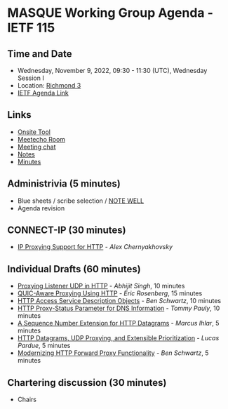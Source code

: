 # MASQUE Working Group Agenda - IETF 115

## Time and Date

* Wednesday, November 9, 2022, 09:30 - 11:30 (UTC), Wednesday Session I
* Location: [Richmond 3](https://datatracker.ietf.org/meeting/115/floor-plan?room=richmond-3)
* [IETF Agenda Link](https://datatracker.ietf.org/meeting/115/agenda/?show=masque)

## Links

* [Onsite Tool](https://meetings.conf.meetecho.com/onsite115/?group=masque&short=&item=1)
* [Meetecho Room](https://meetings.conf.meetecho.com/ietf115/?group=masque&short=&item=1)
* [Meeting chat](xmpp:masque@jabber.ietf.org?join)
* [Notes](https://notes.ietf.org/notes-ietf-115-masque) 
* [Minutes](https://datatracker.ietf.org/doc/minutes-115-masque/)

## Administrivia (5 minutes)

* Blue sheets / scribe selection / [NOTE WELL](https://www.ietf.org/about/note-well.html) 
* Agenda revision

## CONNECT-IP (30 minutes)

- [IP Proxying Support for HTTP](https://datatracker.ietf.org/doc/draft-ietf-masque-connect-ip/) - _Alex Chernyakhovsky_

## Individual Drafts (60 minutes)

- [Proxying Listener UDP in HTTP](https://datatracker.ietf.org/doc/draft-schinazi-connect-udp-listen/) - _Abhijit Singh_, 10 minutes
- [QUIC-Aware Proxying Using HTTP](https://datatracker.ietf.org/doc/draft-pauly-masque-quic-proxy/) - _Eric Rosenberg_, 15 minutes
- [HTTP Access Service Description Objects](https://datatracker.ietf.org/doc/draft-schwartz-masque-access-descriptions/) - _Ben Schwartz_, 10 minutes
- [HTTP Proxy-Status Parameter for DNS Information](https://datatracker.ietf.org/doc/draft-pauly-masque-dns-proxy-status/) - _Tommy Pauly_, 10 minutes
- [A Sequence Number Extension for HTTP Datagrams](https://datatracker.ietf.org/doc/draft-ihlar-masque-datagram-numbers) - _Marcus Ihlar_, 5 minutes
- [HTTP Datagrams, UDP Proxying, and Extensible Prioritization](https://datatracker.ietf.org/doc/draft-pardue-masque-dgram-priority/) - _Lucas Pardue_, 5 minutes
- [Modernizing HTTP Forward Proxy Functionality](https://datatracker.ietf.org/doc/draft-schwartz-modern-http-proxies/) - _Ben Schwartz_, 5 minutes

## Chartering discussion (30 minutes)

- Chairs